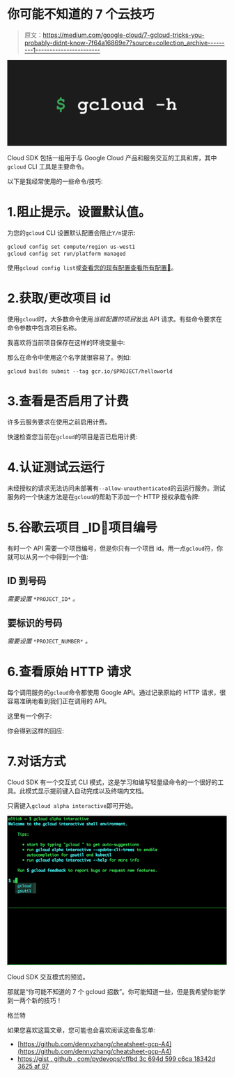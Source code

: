 # 你可能不知道的 7 个云技巧

> 原文：<https://medium.com/google-cloud/7-gcloud-tricks-you-probably-didnt-know-7f64a16869e7?source=collection_archive---------1----------------------->

![](img/3a20af35f17cf129dfffdd735c23a38b.png)

Cloud SDK 包括一组用于与 Google Cloud 产品和服务交互的工具和库，其中`gcloud` CLI 工具是主要命令。

以下是我经常使用的一些命令/技巧:

# 1.阻止提示。设置默认值。

为您的`gcloud` CLI 设置默认配置会阻止`Y/n`提示:

```
gcloud config set compute/region us-west1
gcloud config set run/platform managed
```

使用`gcloud config list`或[查看您的现有配置查看所有配置📄](https://cloud.google.com/sdk/gcloud/reference/config/set)。

# 2.获取/更改项目 id

使用`gcloud`时，大多数命令使用*当前配置的项目*发出 API 请求。有些命令要求在命令参数中包含项目名称。

我喜欢将当前项目保存在这样的环境变量中:

那么在命令中使用这个名字就很容易了。例如:

```
gcloud builds submit --tag gcr.io/$PROJECT/helloworld
```

# 3.查看是否启用了计费

许多云服务要求在使用之前启用计费。

快速检查您当前在`gcloud`的项目是否已启用计费:

# 4.认证测试云运行

未经授权的请求无法访问未部署有`--allow-unauthenticated`的云运行服务。测试服务的一个快速方法是在`gcloud`的帮助下添加一个 HTTP 授权承载令牌:

# 5.谷歌云项目 _ID🔁项目编号

有时一个 API 需要一个项目编号，但是你只有一个项目 id。用一点`gcloud`符，你就可以从另一个中得到一个值:

## ID 到号码

*需要设置* `*PROJECT_ID*` *。*

## 要标识的号码

*需要设置* `*PROJECT_NUMBER*` *。*

# 6.查看原始 HTTP 请求

每个调用服务的`gcloud`命令都使用 Google API。通过记录原始的 HTTP 请求，很容易准确地看到我们正在调用的 API。

这里有一个例子:

你会得到这样的回应:

# 7.对话方式

Cloud SDK 有一个交互式 CLI 模式，这是学习和编写轻量级命令的一个很好的工具。此模式显示提前键入自动完成以及终端内文档。

只需键入`gcloud alpha interactive`即可开始。

![](img/cf100c0e2f2483e7730a57ff3ea5bae2.png)

Cloud SDK 交互模式的预览。

那就是“你可能不知道的 7 个 gcloud 招数”。你可能知道一些，但是我希望你能学到一两个新的技巧！

格兰特

如果您喜欢这篇文章，您可能也会喜欢阅读这些备忘单:

*   [https://github.com/dennyzhang/cheatsheet-gcp-A4](https://github.com/dennyzhang/cheatsheet-gcp-A4)
*   [https://gist . github . com/pydevops/cffbd 3c 694d 599 c6ca 18342d 3625 af 97](https://gist.github.com/pydevops/cffbd3c694d599c6ca18342d3625af97)